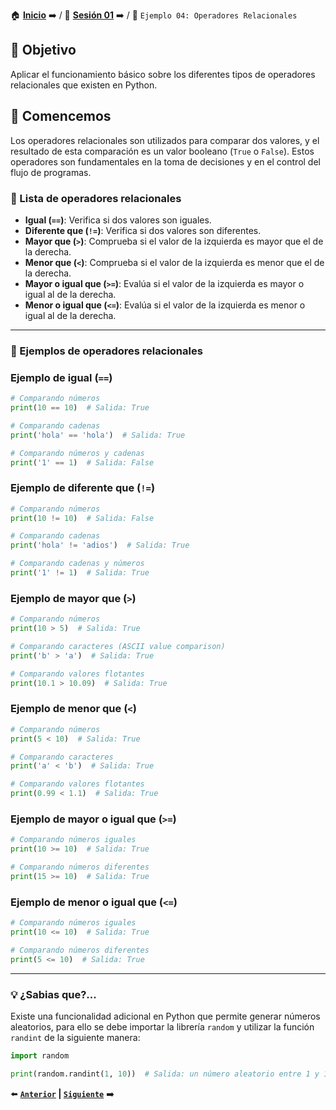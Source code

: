 🏠 [**Inicio**](../../Readme.md) ➡️ / 📖 [**Sesión 01**](../Readme.md) ➡️ / 📝 `Ejemplo 04: Operadores Relacionales`

## 🎯 Objetivo

Aplicar el funcionamiento básico sobre los diferentes tipos de operadores relacionales que existen en Python.

## 🚀 Comencemos

Los operadores relacionales son utilizados para comparar dos valores, y el resultado de esta comparación es un valor booleano (`True` o `False`). Estos operadores son fundamentales en la toma de decisiones y en el control del flujo de programas.


### 📜 Lista de operadores relacionales

- **Igual (`==`)**:  Verifica si dos valores son iguales.
- **Diferente que (`!=`)**: Verifica si dos valores son diferentes.
- **Mayor que (`>`)**: Comprueba si el valor de la izquierda es mayor que el de la derecha.
- **Menor que (`<`)**: Comprueba si el valor de la izquierda es menor que el de la derecha.
- **Mayor o igual que (`>=`)**: Evalúa si el valor de la izquierda es mayor o igual al de la derecha.
- **Menor o igual que (`<=`)**: Evalúa si el valor de la izquierda es menor o igual al de la derecha.

---

### 🧠 Ejemplos de operadores relacionales

### Ejemplo de igual (`==`)

```python
# Comparando números
print(10 == 10)  # Salida: True

# Comparando cadenas
print('hola' == 'hola')  # Salida: True

# Comparando números y cadenas
print('1' == 1)  # Salida: False
```

### Ejemplo de diferente que (`!=`)

```python
# Comparando números
print(10 != 10)  # Salida: False

# Comparando cadenas
print('hola' != 'adios')  # Salida: True

# Comparando cadenas y números
print('1' != 1)  # Salida: True
```

### Ejemplo de mayor que (`>`)

```python
# Comparando números
print(10 > 5)  # Salida: True

# Comparando caracteres (ASCII value comparison)
print('b' > 'a')  # Salida: True

# Comparando valores flotantes
print(10.1 > 10.09)  # Salida: True
```

### Ejemplo de menor que (`<`)

```python
# Comparando números
print(5 < 10)  # Salida: True

# Comparando caracteres
print('a' < 'b')  # Salida: True

# Comparando valores flotantes
print(0.99 < 1.1)  # Salida: True
```

### Ejemplo de mayor o igual que (`>=`)

```python
# Comparando números iguales
print(10 >= 10)  # Salida: True

# Comparando números diferentes
print(15 >= 10)  # Salida: True
```

### Ejemplo de menor o igual que (`<=`)

```python
# Comparando números iguales
print(10 <= 10)  # Salida: True

# Comparando números diferentes
print(5 <= 10)  # Salida: True
```

---

### 💡 **¿Sabias que?...**

Existe una funcionalidad adicional en Python que permite generar números aleatorios, para ello se debe importar la librería `random` y utilizar la función `randint` de la siguiente manera:

```python
import random

print(random.randint(1, 10))  # Salida: un número aleatorio entre 1 y 10
```

⬅️ **[`Anterior`](../Readme.md) | [`Siguiente`](../Ejemplo-05/Readme.md)** ➡️